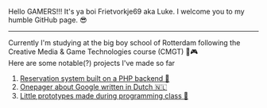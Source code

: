 Hello GAMERS!!! It's ya boi Frietvorkje69 aka Luke. I welcome you to my humble GitHub page. 😎
***
Currently I'm studying at the big boy school of Rotterdam following the Creative Media & Game Technologies course (CMGT) 👾🎮<br/>
 Here are some notable(?) projects I've made so far

1. <a href="https://github.com/Frietvorkje69/CLE02.Finalized">Reservation system built on a PHP backend 🧠</a>
2. <a href="https://github.com/Frietvorkje69/CLE01">Onepager about Google written in Dutch 🇳🇱</a>
3. <a href="https://github.com/Frietvorkje69/PRG03.Demos">Little prototypes made during programming class 🤔</a>
